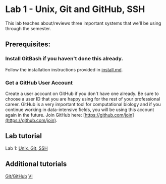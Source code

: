 # Lab 1 - Unix, Git and GitHub, SSH

This lab teaches about/reviews three important systems that we'll be using through the semester.

## Prerequisites:

### Install GitBash if you haven't done this already.
Follow the installation instructions provided in [install.md](https://github.com/ISU-MolPhyl/EEOB563-Spring2018/blob/master/install.md).

### Get a GitHub User Account

Create a user account on GitHub if you don't have one already. 
Be sure to choose a user ID that you are happy using for the rest 
of your professional career. GitHub is a very important tool for 
computational biology and if you continue working in data-intensive 
fields, you will be using this account again in the future. Join GitHub here:
[https://github.com/join](https://github.com/join).

## Lab tutorial

Lab 1: [Unix, Git, SSH](https://sites.google.com/site/eeob563/computer-labs/Lab-1)

## Additional tutorials

[Git/GitHub](https://github.com/ISU-MolPhyl/EEOB563-Spring2018/blob/master/Lab_1/git.md)
[VI](https://github.com/ISU-MolPhyl/EEOB563-Spring2018/blob/master/Lab_1/vi.md)




